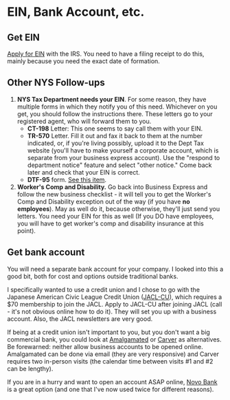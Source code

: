 # EIN, Bank Account, etc.

## Get EIN

[Apply for EIN](https://irs-ein-forms-gov.com/limited-liability-company-v2/) with the IRS. You need to have a filing receipt to do this, mainly because you need the exact date of formation.

## Other NYS Follow-ups

1. **NYS Tax Department needs your EIN**. For some reason, they have multiple forms in which they notify you of this need. Whichever on you get, you should follow the instructions there. These letters go to your registered agent, who will forward them to you.
   * **CT-198** Letter: This one seems to say call them with your EIN.&#x20;
   * **TR-570** Letter. Fill it out and fax it back to them at the number indicated, or, if you're living possibly, upload it to the Dept Tax website (you'll have to make yourself a corporate account, which is separate from your business express account). Use the "respond to department notice" feature and select "other notice." Come back later and check that your EIN is correct.
   * **DTF-95** form. [See this item](https://tax.custhelp.com/app/answers/detail/a\_id/1055/kw/tr-570%20instructions/related/1).
2. **Worker's Comp and Disability.** Go back into Business Express and follow the new business checklist - it will tell you to get the Worker's Comp and Disability exception out of the way (if you have **no employees**). May as well do it, because otherwise, they'll just send you letters. You need your EIN for this as well (If you DO have employees, you will have to get worker's comp and disability insurance at this point).

## Get bank account

You will need a separate bank account for your company. I looked into this a good bit, both for cost and options outside traditional banks.

I specifically wanted to use a credit union and I chose to go with the Japanese American Civic League Credit Union ([JACL-CU](https://www.jaclcu.com)), which requires a $70 membership to join the JACL. Apply to JACL-CU after joining JACL (call - it's not obvious online how to do it). They will set you up with a business account. Also, the JACL newsletters are very good.

If being at a credit union isn't important to you, but you don't want a big commercial bank, you could look at [Amalgamated](https://www.amalgamatedbank.com/small-business-checking) or [Carver](https://www.carverbank.com/business-solutions/services) as alternatives. Be forewarned: neither allow business accounts to be opened online. Amalgamated can be done via email (they are very responsive) and Carver requires two in-person visits (the calendar time between visits #1 and #2 can be lengthy).

If you are in a hurry and want to open an account ASAP online, [Novo Bank](https://www.banknovo.com) is a great option (and one that I've now used twice for different reasons).

